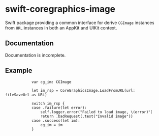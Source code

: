 # swift-coregraphics-image

Swift package providing a common interface for derive `CGImage` instances from `URL` instances in both an AppKit and UIKit context.

## Documentation

Documentation is incomplete.

## Example

```
            var cg_im: CGImage

            let im_rsp = CoreGraphicsImage.LoadFromURL(url: fileSaveUrl as URL)
            
            switch im_rsp {
            case .failure(let error):
                self.logger.error("Failed to load image, \(error)")
                return .badRequest(.text("Invalid image"))
            case .success(let im):
                cg_im = im
            }
```	    